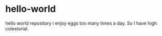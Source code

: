 # hello-world
hello world repository
i enjoy eggs too many times a day. So I have high colestorial. 
